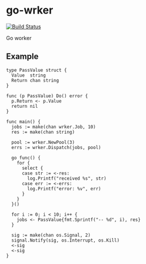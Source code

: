 # go-wrker

[![Build Status](https://travis-ci.org/nowk/go-wrker.svg?branch=master)](https://travis-ci.org/nowk/go-wrker)

Go worker

## Example

    type PassValue struct {
      Value  string
      Return chan string
    }

    func (p PassValue) Do() error {
      p.Return <- p.Value
      return nil
    }

    func main() {
      jobs := make(chan wrker.Job, 10)
      res := make(chan string)

      pool := wrker.NewPool(3)
      errs := wrker.Dispatch(jobs, pool)

      go func() {
        for {
          select {
          case str := <-res:
            log.Printf("received %s", str)
          case err := <-errs:
            log.Printf("error: %v", err)
          }
        }
      }()

      for i := 0; i < 10; i++ {
        jobs <- PassValue{fmt.Sprintf("-- %d", i), res}
      }

      sig := make(chan os.Signal, 2)
      signal.Notify(sig, os.Interrupt, os.Kill)
      <-sig
      <-sig
    }

